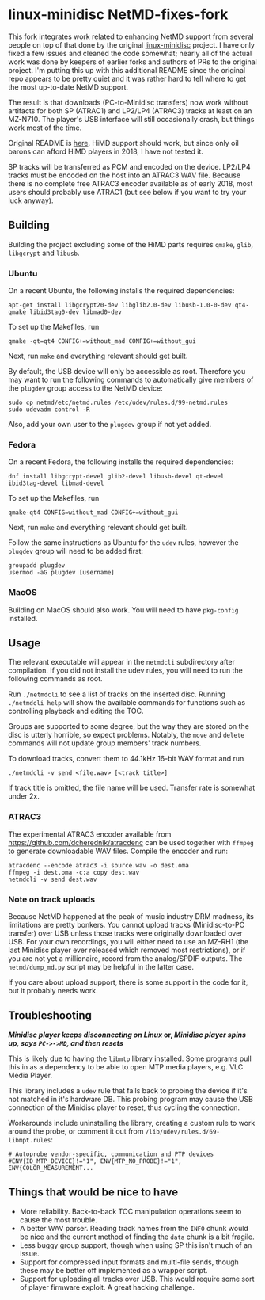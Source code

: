 # linux-minidisc NetMD-fixes-fork

This fork integrates work related to enhancing NetMD support from several people on
top of that done by the original [linux-minidisc](https://github.com/glaubitz/linux-minidisc)
project. I have only fixed a few issues and cleaned the code somewhat; nearly all of the
actual work was done by keepers of earlier forks and authors of PRs to the original
project. I'm putting this up with this additional README since the original
repo appears to be pretty quiet and it was rather hard to tell where to get the most
up-to-date NetMD support.

The result is that downloads (PC-to-Minidisc transfers) now work without artifacts
for both SP (ATRAC1) and LP2/LP4 (ATRAC3) tracks at least on an MZ-N710. The player's
USB interface will still occasionally crash, but things work most of the time.

Original README is [here](README). HiMD support should work, but since only oil barons
can afford HiMD players in 2018, I have not tested it.

SP tracks will be transferred as PCM and encoded on the device. LP2/LP4 tracks
must be encoded on the host into an ATRAC3 WAV file. Because there is no complete free
ATRAC3 encoder available as of early 2018, most users should probably use ATRAC1 (but
see below if you want to try your luck anyway).

## Building

Building the project excluding some of the HiMD parts requires `qmake`, `glib`, `libgcrypt`
and `libusb`.

### Ubuntu
On a recent Ubuntu, the following installs the required dependencies:

    apt-get install libgcrypt20-dev libglib2.0-dev libusb-1.0-0-dev qt4-qmake libid3tag0-dev libmad0-dev

To set up the Makefiles, run

    qmake -qt=qt4 CONFIG+=without_mad CONFIG+=without_gui

Next, run `make` and everything relevant should get built.

By default, the USB device will only be accessible as root. Therefore you may want
to run the following commands to automatically give members of the `plugdev` group access
to the NetMD device:

    sudo cp netmd/etc/netmd.rules /etc/udev/rules.d/99-netmd.rules
    sudo udevadm control -R

Also, add your own user to the `plugdev` group if not yet added.

### Fedora
On a recent Fedora, the following installs the required dependencies:

    dnf install libgcrypt-devel glib2-devel libusb-devel qt-devel ibid3tag-devel libmad-devel
    
To set up the Makefiles, run

    qmake-qt4 CONFIG=without_mad CONFIG+=without_gui

Next, run `make` and everything relevant should get built.

Follow the same instructions as Ubuntu for the `udev` rules, however the `plugdev` group will need to be added first:

    groupadd plugdev
    usermod -aG plugdev [username]

### MacOS
Building on MacOS should also work. You will need to have `pkg-config` installed.

## Usage

The relevant executable will appear in the `netmdcli` subdirectory after compilation.
If you did not install the udev rules, you will need to run the following commands as
root.

Run `./netmdcli` to see a list of tracks on the inserted disc. Running `./netmdcli help`
will show the available commands for functions such as controlling playback and editing
the TOC.

Groups are supported to some degree, but the way they are stored on the disc is utterly
horrible, so expect problems. Notably, the `move` and `delete` commands will not
update group members' track numbers.

To download tracks, convert them to 44.1kHz 16-bit WAV format and run

    ./netmdcli -v send <file.wav> [<track title>]

If track title is omitted, the file name will be used. Transfer rate is somewhat
under 2x.

### ATRAC3

The experimental ATRAC3 encoder available from https://github.com/dcherednik/atracdenc
can be used together with `ffmpeg` to generate downloadable WAV files. Compile the
encoder and run:

    atracdenc --encode atrac3 -i source.wav -o dest.oma
    ffmpeg -i dest.oma -c:a copy dest.wav
    netmdcli -v send dest.wav

### Note on track uploads

Because NetMD happened at the peak of music industry DRM madness, its limitations
are pretty bonkers. You cannot upload tracks (Minidisc-to-PC transfer) over USB unless
those tracks were originally downloaded over USB. For your own recordings,
you will either need to use an MZ-RH1 (the last Minidisc player ever released which removed
most restrictions), or if you are not yet a millionaire, record from the analog/SPDIF
outputs. The `netmd/dump_md.py` script may be helpful in the latter case.

If you care about upload support, there is some support in the code for it, but
it probably needs work.

## Troubleshooting
***Minidisc player keeps disconnecting on Linux* or, *Minidisc player spins up, says `PC->->MD`, and then resets***

This is likely due to having the `libmtp` library installed.
Some programs pull this in as a dependency to be able to open MTP media players, e.g.
VLC Media Player.

This library includes a `udev` rule that falls back to probing the device if it's
not matched in it's hardware DB. This probing program may cause the USB connection
of the Minidisc player to reset, thus cycling the connection.

Workarounds include uninstalling the library, creating a custom rule to work around the probe,
or comment it out from `/lib/udev/rules.d/69-libmpt.rules`:

    # Autoprobe vendor-specific, communication and PTP devices
    #ENV{ID_MTP_DEVICE}!="1", ENV{MTP_NO_PROBE}!="1", ENV{COLOR_MEASUREMENT...


## Things that would be nice to have

  * More reliability. Back-to-back TOC manipulation operations seem to cause the
    most trouble.
  * A better WAV parser. Reading track names from the `INFO` chunk would be nice
    and the current method of finding the `data` chunk is a bit fragile.
  * Less buggy group support, though when using SP this isn't much of an issue.
  * Support for compressed input formats and multi-file sends, though these may be
    better off implemented as a wrapper script.
  * Support for uploading all tracks over USB. This would require some sort of player
    firmware exploit. A great hacking challenge.

